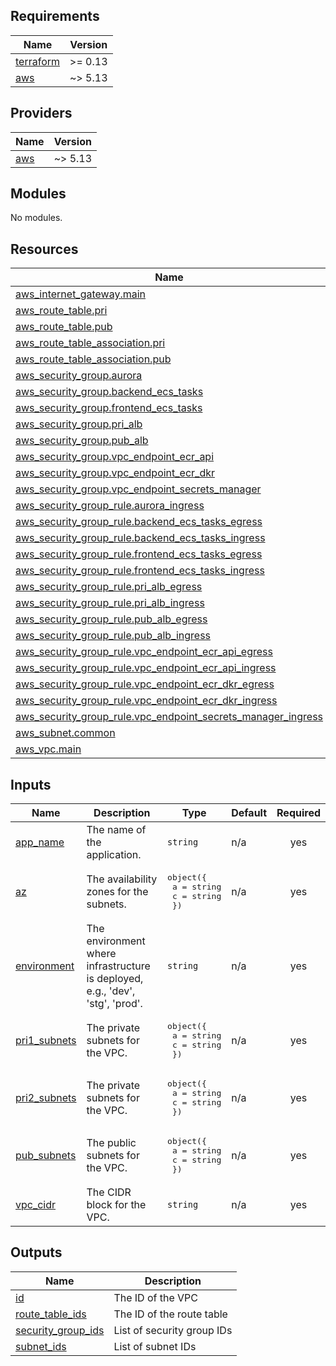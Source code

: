 <!-- BEGIN_TF_DOCS -->
## Requirements

| Name | Version |
|------|---------|
| <a name="requirement_terraform"></a> [terraform](#requirement\_terraform) | >= 0.13 |
| <a name="requirement_aws"></a> [aws](#requirement\_aws) | ~> 5.13 |

## Providers

| Name | Version |
|------|---------|
| <a name="provider_aws"></a> [aws](#provider\_aws) | ~> 5.13 |

## Modules

No modules.

## Resources

| Name | Type |
|------|------|
| [aws_internet_gateway.main](https://registry.terraform.io/providers/hashicorp/aws/latest/docs/resources/internet_gateway) | resource |
| [aws_route_table.pri](https://registry.terraform.io/providers/hashicorp/aws/latest/docs/resources/route_table) | resource |
| [aws_route_table.pub](https://registry.terraform.io/providers/hashicorp/aws/latest/docs/resources/route_table) | resource |
| [aws_route_table_association.pri](https://registry.terraform.io/providers/hashicorp/aws/latest/docs/resources/route_table_association) | resource |
| [aws_route_table_association.pub](https://registry.terraform.io/providers/hashicorp/aws/latest/docs/resources/route_table_association) | resource |
| [aws_security_group.aurora](https://registry.terraform.io/providers/hashicorp/aws/latest/docs/resources/security_group) | resource |
| [aws_security_group.backend_ecs_tasks](https://registry.terraform.io/providers/hashicorp/aws/latest/docs/resources/security_group) | resource |
| [aws_security_group.frontend_ecs_tasks](https://registry.terraform.io/providers/hashicorp/aws/latest/docs/resources/security_group) | resource |
| [aws_security_group.pri_alb](https://registry.terraform.io/providers/hashicorp/aws/latest/docs/resources/security_group) | resource |
| [aws_security_group.pub_alb](https://registry.terraform.io/providers/hashicorp/aws/latest/docs/resources/security_group) | resource |
| [aws_security_group.vpc_endpoint_ecr_api](https://registry.terraform.io/providers/hashicorp/aws/latest/docs/resources/security_group) | resource |
| [aws_security_group.vpc_endpoint_ecr_dkr](https://registry.terraform.io/providers/hashicorp/aws/latest/docs/resources/security_group) | resource |
| [aws_security_group.vpc_endpoint_secrets_manager](https://registry.terraform.io/providers/hashicorp/aws/latest/docs/resources/security_group) | resource |
| [aws_security_group_rule.aurora_ingress](https://registry.terraform.io/providers/hashicorp/aws/latest/docs/resources/security_group_rule) | resource |
| [aws_security_group_rule.backend_ecs_tasks_egress](https://registry.terraform.io/providers/hashicorp/aws/latest/docs/resources/security_group_rule) | resource |
| [aws_security_group_rule.backend_ecs_tasks_ingress](https://registry.terraform.io/providers/hashicorp/aws/latest/docs/resources/security_group_rule) | resource |
| [aws_security_group_rule.frontend_ecs_tasks_egress](https://registry.terraform.io/providers/hashicorp/aws/latest/docs/resources/security_group_rule) | resource |
| [aws_security_group_rule.frontend_ecs_tasks_ingress](https://registry.terraform.io/providers/hashicorp/aws/latest/docs/resources/security_group_rule) | resource |
| [aws_security_group_rule.pri_alb_egress](https://registry.terraform.io/providers/hashicorp/aws/latest/docs/resources/security_group_rule) | resource |
| [aws_security_group_rule.pri_alb_ingress](https://registry.terraform.io/providers/hashicorp/aws/latest/docs/resources/security_group_rule) | resource |
| [aws_security_group_rule.pub_alb_egress](https://registry.terraform.io/providers/hashicorp/aws/latest/docs/resources/security_group_rule) | resource |
| [aws_security_group_rule.pub_alb_ingress](https://registry.terraform.io/providers/hashicorp/aws/latest/docs/resources/security_group_rule) | resource |
| [aws_security_group_rule.vpc_endpoint_ecr_api_egress](https://registry.terraform.io/providers/hashicorp/aws/latest/docs/resources/security_group_rule) | resource |
| [aws_security_group_rule.vpc_endpoint_ecr_api_ingress](https://registry.terraform.io/providers/hashicorp/aws/latest/docs/resources/security_group_rule) | resource |
| [aws_security_group_rule.vpc_endpoint_ecr_dkr_egress](https://registry.terraform.io/providers/hashicorp/aws/latest/docs/resources/security_group_rule) | resource |
| [aws_security_group_rule.vpc_endpoint_ecr_dkr_ingress](https://registry.terraform.io/providers/hashicorp/aws/latest/docs/resources/security_group_rule) | resource |
| [aws_security_group_rule.vpc_endpoint_secrets_manager_ingress](https://registry.terraform.io/providers/hashicorp/aws/latest/docs/resources/security_group_rule) | resource |
| [aws_subnet.common](https://registry.terraform.io/providers/hashicorp/aws/latest/docs/resources/subnet) | resource |
| [aws_vpc.main](https://registry.terraform.io/providers/hashicorp/aws/latest/docs/resources/vpc) | resource |

## Inputs

| Name | Description | Type | Default | Required |
|------|-------------|------|---------|:--------:|
| <a name="input_app_name"></a> [app\_name](#input\_app\_name) | The name of the application. | `string` | n/a | yes |
| <a name="input_az"></a> [az](#input\_az) | The availability zones for the subnets. | <pre>object({<br>    a = string<br>    c = string<br>  })</pre> | n/a | yes |
| <a name="input_environment"></a> [environment](#input\_environment) | The environment where infrastructure is deployed, e.g., 'dev', 'stg', 'prod'. | `string` | n/a | yes |
| <a name="input_pri1_subnets"></a> [pri1\_subnets](#input\_pri1\_subnets) | The private subnets for the VPC. | <pre>object({<br>    a = string<br>    c = string<br>  })</pre> | n/a | yes |
| <a name="input_pri2_subnets"></a> [pri2\_subnets](#input\_pri2\_subnets) | The private subnets for the VPC. | <pre>object({<br>    a = string<br>    c = string<br>  })</pre> | n/a | yes |
| <a name="input_pub_subnets"></a> [pub\_subnets](#input\_pub\_subnets) | The public subnets for the VPC. | <pre>object({<br>    a = string<br>    c = string<br>  })</pre> | n/a | yes |
| <a name="input_vpc_cidr"></a> [vpc\_cidr](#input\_vpc\_cidr) | The CIDR block for the VPC. | `string` | n/a | yes |

## Outputs

| Name | Description |
|------|-------------|
| <a name="output_id"></a> [id](#output\_id) | The ID of the VPC |
| <a name="output_route_table_ids"></a> [route\_table\_ids](#output\_route\_table\_ids) | The ID of the route table |
| <a name="output_security_group_ids"></a> [security\_group\_ids](#output\_security\_group\_ids) | List of security group IDs |
| <a name="output_subnet_ids"></a> [subnet\_ids](#output\_subnet\_ids) | List of subnet IDs |
<!-- END_TF_DOCS -->